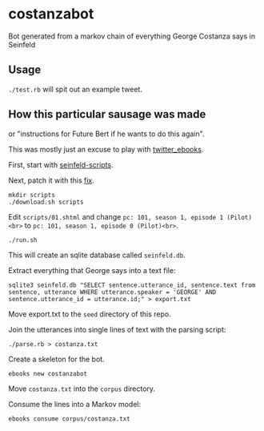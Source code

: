 # costanzabot

Bot generated from a markov chain of everything George Costanza says in Seinfeld

## Usage

`./test.rb` will spit out an example tweet.

## How this particular sausage was made

or "instructions for Future Bert if he wants to do this again".

This was mostly just an excuse to play with [twitter_ebooks](https://github.com/mispy/twitter_ebooks).

First, start with [seinfeld-scripts](https://github.com/colinpollock/seinfeld-scripts).

Next, patch it with this [fix](https://github.com/cschep/seinfeld-scripts/blob/d34dd1deac1b71c760f59bf810494b51e5b87042/download.sh).

```
mkdir scripts
./download.sh scripts
```

Edit `scripts/01.shtml` and change `pc: 101, season 1, episode 1 (Pilot)<br>` to `pc: 101, season 1, episode 0 (Pilot)<br>`.

```
./run.sh
```

This will create an sqlite database called `seinfeld.db`.

Extract everything that George says into a text file:

```
sqlite3 seinfeld.db "SELECT sentence.utterance_id, sentence.text from sentence, utterance WHERE utterance.speaker = 'GEORGE' AND sentence.utterance_id = utterance.id;" > export.txt
```

Move export.txt to the `seed` directory of this repo.

Join the utterances into single lines of text with the parsing script:

`./parse.rb > costanza.txt`

Create a skeleton for the bot.

`ebooks new costanzabot`

Move `costanza.txt` into the `corpus` directory.

Consume the lines into a Markov model:

```
ebooks consume corpus/costanza.txt
```